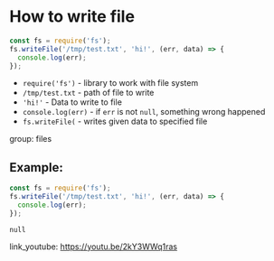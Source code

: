# How to write file

```js
const fs = require('fs');
fs.writeFile('/tmp/test.txt', 'hi!', (err, data) => {
  console.log(err);
});
```

- `require('fs')` - library to work with file system
- `/tmp/test.txt` - path of file to write
- `'hi!'` - Data to write to file
- `console.log(err)` - if `err` is not `null`, something wrong happened
- `fs.writeFile(` - writes given data to specified file

group: files

## Example: 
```js
const fs = require('fs');
fs.writeFile('/tmp/test.txt', 'hi!', (err, data) => {
  console.log(err);
});
```
```
null

```

link_youtube: https://youtu.be/2kY3WWq1ras
